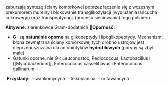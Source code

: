 zaburzają syntezę ściany komórkowej poprzez łączenie się z wczesnym prekursorem mureiny i blokowanie transglikozylacji (wydłużania łańcucha cukrowego) oraz transpeptydacji (procesu sieciowania) tego polimeru.

**Aktywne**: ziarenkowce Gram-dodatnich
🚨**Oporność:**
- **G-** są **naturalnie oporne** na glikopeptydy i lipoglikopeptydy. Mechanizm:
   błona zewnętrzna ściany komórkowej tych drobno ustrojów jest nieprzepuszczalna dla antybiotyków **hydrofilowych** (poryny są zbyt małe)
- Gatunki oporne, nie G-: 
  Leuconostoc, Pediococcus, Lactobacillus i [[Mycobacterium]], Enterococcus casseliflavus i Enterococcus gallinarum

 **Przykłady:**
 - wankomycyna
 - teikoplanina
 - oritawancyna
